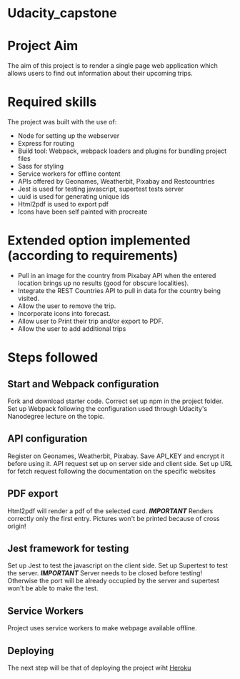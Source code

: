 # Udacity_capstone
# Project Aim
The aim of this project is to render a single page web application which allows users to find out information about their upcoming trips.

# Required skills

The project was built with the use of:
- Node for setting up the webserver
- Express for routing
- Build tool: Webpack, webpack loaders and plugins for bundling project files
- Sass for styling
- Service workers for offline content
- APIs offered by Geonames, Weatherbit, Pixabay and Restcountries
- Jest is used for testing javascript, supertest tests server
- uuid is used for generating unique ids
- Html2pdf is used to export pdf
- Icons have been self painted with procreate

# Extended option implemented (according to requirements)
- Pull in an image for the country from Pixabay API when the entered location brings up no results (good for obscure localities).
- Integrate the REST Countries API to pull in data for the country being visited.
- Allow the user to remove the trip.
- Incorporate icons into forecast.
- Allow user to Print their trip and/or export to PDF.
- Allow the user to add additional trips

# Steps followed

## Start and Webpack configuration  
Fork and download starter code. Correct set up npm in the project folder. Set up Webpack following the configuration used through Udacity's Nanodegree lecture on the topic.

## API configuration
Register on Geonames, Weatherbit, Pixabay. Save API_KEY and encrypt it before using it. API request set up on server side and client side. Set up URL for fetch request following the documentation on the specific websites

## PDF export
Html2pdf will render a pdf of the selected card.
***IMPORTANT***  Renders correctly only the first entry. Pictures won't be printed because of cross origin!

## Jest framework for testing
Set up Jest to test the javascript on the client side.
Set up Supertest to test the server.
***IMPORTANT***  Server needs to be closed before testing! Otherwise the port will be already occupied by the server and supertest won't be able to make the test.

## Service Workers
Project uses service workers to make webpage available offline.

## Deploying
The next step will be that of deploying the project wiht [Heroku](https://www.heroku.com/)
